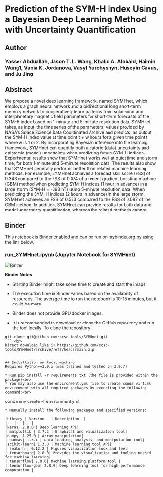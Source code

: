 # Prediction of the SYM-H Index Using a Bayesian Deep Learning Method with Uncertainty Quantification

## Author
### Yasser Abduallah, Jason T. L. Wang, Khalid A. Alobaid, Haimin Wang1, Vania K. Jordanova, Vasyl Yurchyshyn, Huseyin Cavus, and Ju Jing

## Abstract
We propose a novel deep learning framework, named SYMHnet, which employs a graph neural network and 
a bidirectional long short-term memory network to cooperatively learn patterns from 
solar wind and interplanetary magnetic field parameters
for short-term
forecasts of the SYM-H index based on
1-minute and 5-minute resolution data. 
SYMHnet takes, as input, the time series of the parameters' values
provided by NASA's Space Science Data Coordinated Archive
and predicts, as output, 
the SYM-H index value
at time point t + w hours
for a given time point t 
where w is 1 or 2.
By incorporating Bayesian inference into the learning framework, 
SYMHnet can quantify both aleatoric (data) uncertainty and
epistemic (model) uncertainty when predicting future SYM-H indices.
Experimental results show that
SYMHnet works well at quiet time and storm time,
for both 1-minute and 5-minute resolution data.
The results also show that
SYMHnet generally performs better than related machine learning methods.
For example, SYMHnet achieves a forecast skill score (FSS) of
0.343
compared to the FSS of 0.074 of a recent gradient boosting machine (GBM) method
when predicting SYM-H indices (1 hour in advance) 
in a large storm (SYM-H = -393 nT) using 5-minute resolution data.
When predicting the SYM-H indices (2 hours in advance)
in the large storm,
SYMHnet achieves an FSS of
0.553 compared to the FSS of
0.087
of the GBM method.
In addition, SYMHnet can provide 
results for both data and model uncertainty quantification, 
whereas the related methods cannot.

## Binder

This notebook is Binder enabled and can be run on [mybinder.org](https://mybinder.org/) by using the link below.


### run_SYMHnet.ipynb (Jupyter Notebook for SYMHnet)
[![Binder](https://mybinder.org/badge_logo.svg)](https://mybinder.org/v2/gh/ccsc-tools/SYMHnet/HEAD?labpath=run_SYMHnet.ipynb)

__Binder Notes__

* Starting Binder might take some time to create and start the image.

* The execution time in Binder varies based on the availability of resources. The average time to run the notebook is 10-15 minutes, but it could be more.

* Binder does not provide GPU docker images. 

* It is recommended to download or clone the GitHub repository and run the tool locally. To clone the repository:<br>
```
git clone git@github.com:ccsc-tools/SYMHnet.git
``` <br>
Direct download like is https://github.com/ccsc-tools/SYMHnet/archive/refs/heads/main.zip


## Installation on local machine
Requires Python==3.9.x (was trained and tested on 3.9.7)

* Run pip install -r requirements.txt (the file is provided within the package)<br>
* You may also use the environment.yml file to create conda virtual environment with all required packages by exeucting the following command:<br>
```
conda env create -f environment.yml 
```
* Manually install the following packages and specified versions:

|Library | Version   | Description  |
|---|---|---|
|keras| 2.8.0 | Deep learning API|
| matplotlib | 3.7.2 | Graphical and visualization tool|
|numpy| 1.25.0 | Array manipulation|
| pandas| 1.5.1 | Data loading, analysis, and manipulation tool|
|scikit-learn| 1.3.0 | Machine learning tool API|
| seaborn | 0.12.2 | Figures visualization look and feel|
| tensorboard| 2.8.0| Provides the visualization and tooling needed for machine learning|
| tensorflow| 2.8.0| Machine learning platform tool |
| tensorflow-gpu| 2.8.0| Deep learning tool for high performance computation |
